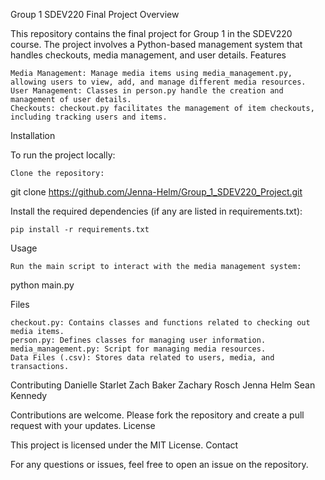 Group 1 SDEV220 Final Project
Overview

This repository contains the final project for Group 1 in the SDEV220 course. The project involves a Python-based management system that handles checkouts, media management, and user details.
Features

    Media Management: Manage media items using media_management.py, allowing users to view, add, and manage different media resources.
    User Management: Classes in person.py handle the creation and management of user details.
    Checkouts: checkout.py facilitates the management of item checkouts, including tracking users and items.

Installation

To run the project locally:

    Clone the repository:

  git clone https://github.com/Jenna-Helm/Group_1_SDEV220_Project.git

Install the required dependencies (if any are listed in requirements.txt):

    pip install -r requirements.txt

Usage

    Run the main script to interact with the media management system:

  python main.py

    

Files

    checkout.py: Contains classes and functions related to checking out media items.
    person.py: Defines classes for managing user information.
    media_management.py: Script for managing media resources.
    Data Files (.csv): Stores data related to users, media, and transactions.

Contributing
Danielle Starlet
Zach Baker
Zachary Rosch
Jenna Helm
Sean Kennedy

Contributions are welcome. Please fork the repository and create a pull request with your updates.
License

This project is licensed under the MIT License.
Contact

For any questions or issues, feel free to open an issue on the repository.
